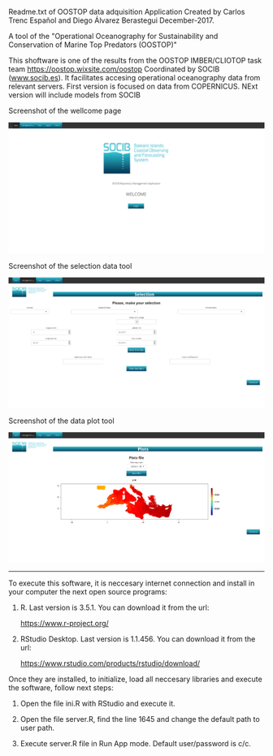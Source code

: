 Readme.txt of OOSTOP data adquisition Application
Created by Carlos Trenc Español and Diego Álvarez Berastegui
December-2017.

A tool of the "Operational Oceanography for Sustainability and Conservation of Marine Top Predators (OOSTOP)"


This shoftware is one of the results from the OOSTOP IMBER/CLIOTOP task team https://oostop.wixsite.com/oostop Coordinated by SOCIB (www.socib.es). It facilitates accesing operational oceanography data from relevant servers. First version is focused on data from COPERNICUS.
NExt version will include models from SOCIB 


Screenshot of the wellcome page

![alt text](https://github.com/D-Alvarez-Berastegui/Operational_Fisheries_Oceanography/blob/master/OOSTOP_APP/welcome.png)


Screenshot of the selection data tool

![alt text](https://github.com/D-Alvarez-Berastegui/Operational_Fisheries_Oceanography/blob/master/OOSTOP_APP/selection.png)


Screenshot of the data plot tool

![alt text](https://github.com/D-Alvarez-Berastegui/Operational_Fisheries_Oceanography/blob/master/OOSTOP_APP/plots.png)




--------------------------------------
To execute this software, it is neccesary internet connection and install in your computer the next open source programs:


1. R. Last version is 3.5.1. You can download it from the url:

	https://www.r-project.org/

2. RStudio Desktop. Last version is 1.1.456. You can download it from the url:

	https://www.rstudio.com/products/rstudio/download/

Once they are installed, to initialize, load all neccesary libraries and execute the software, follow next steps:

1. Open the file ini.R with RStudio and execute it. 

2. Open the file server.R, find the line 1645 and change the default path to user path.

3. Execute server.R file in Run App mode. Default user/password is c/c.
